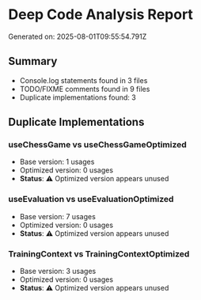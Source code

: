 # Deep Code Analysis Report

Generated on: 2025-08-01T09:55:54.791Z

## Summary

- Console.log statements found in 3 files
- TODO/FIXME comments found in 9 files
- Duplicate implementations found: 3

## Duplicate Implementations

### useChessGame vs useChessGameOptimized
- Base version: 1 usages
- Optimized version: 0 usages
- **Status**: ⚠️ Optimized version appears unused

### useEvaluation vs useEvaluationOptimized
- Base version: 7 usages
- Optimized version: 0 usages
- **Status**: ⚠️ Optimized version appears unused

### TrainingContext vs TrainingContextOptimized
- Base version: 3 usages
- Optimized version: 0 usages
- **Status**: ⚠️ Optimized version appears unused


